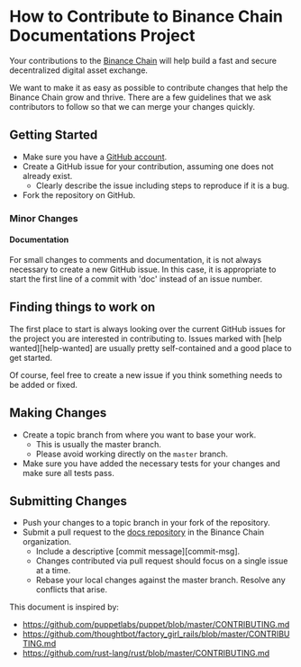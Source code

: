 
# How to Contribute to Binance Chain Documentations Project

Your contributions to the [Binance Chain](https://www.binance.org/) will help build a fast and secure decentralized digital asset exchange.

We want to make it as easy as possible to contribute changes that help the Binance Chain grow and thrive. There are a few guidelines that we ask contributors to follow so that we can merge your changes quickly.

## Getting Started

* Make sure you have a [GitHub account](https://github.com/signup/free).
* Create a GitHub issue for your contribution, assuming one does not already exist.
  * Clearly describe the issue including steps to reproduce if it is a bug.
* Fork the repository on GitHub.

### Minor Changes

#### Documentation

For small changes to comments and documentation, it is not
always necessary to create a new GitHub issue. In this case, it is
appropriate to start the first line of a commit with 'doc' instead of
an issue number.

## Finding things to work on

The first place to start is always looking over the current GitHub issues for the project you are
interested in contributing to. Issues marked with [help wanted][help-wanted] are usually pretty self-contained and a good place to get started.

Of course, feel free to create a new issue if you think something needs to be added or fixed.


## Making Changes

* Create a topic branch from where you want to base your work.
  * This is usually the master branch.
  * Please avoid working directly on the `master` branch.
* Make sure you have added the necessary tests for your changes and make sure all tests pass.

## Submitting Changes


* Push your changes to a topic branch in your fork of the repository.
* Submit a pull request to the [docs repository](https://github.com/bnb-chain/docs-site) in the Binance Chain organization.
  * Include a descriptive [commit message][commit-msg].
  * Changes contributed via pull request should focus on a single issue at a time.
  * Rebase your local changes against the master branch. Resolve any conflicts that arise.

This document is inspired by:

* https://github.com/puppetlabs/puppet/blob/master/CONTRIBUTING.md
* https://github.com/thoughtbot/factory_girl_rails/blob/master/CONTRIBUTING.md
* https://github.com/rust-lang/rust/blob/master/CONTRIBUTING.md

